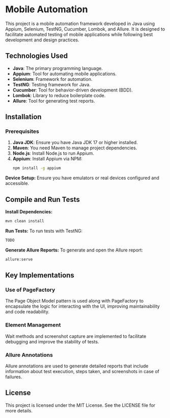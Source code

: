 # Mobile Automation

This project is a mobile automation framework developed in Java using Appium, Selenium, TestNG, Cucumber, Lombok, and Allure. It is designed to facilitate automated testing of mobile applications while following best development and design practices.

## Technologies Used

- **Java**: The primary programming language.
- **Appium**: Tool for automating mobile applications.
- **Selenium**: Framework for automation.
- **TestNG**: Testing framework for Java.
- **Cucumber**: Tool for behavior-driven development (BDD).
- **Lombok**: Library to reduce boilerplate code.
- **Allure**: Tool for generating test reports.


## Installation

### Prerequisites

1. **Java JDK**: Ensure you have Java JDK 17 or higher installed.
2. **Maven**: You need Maven to manage project dependencies.
3. **Node.js**: Install Node.js to run Appium.
4. **Appium**: Install Appium via NPM:
   ```bash
   npm install -g appium   
   ```

**Device Setup:** Ensure you have emulators or real devices configured and accessible.   



## Compile and Run Tests

**Install Dependencies:**
   ```bash
   mvn clean install 
   ```


**Run Tests:** To run tests with TestNG:
   ```bash
   TODO
   ```
**Generate Allure Reports:** To generate and open the Allure report:
   ```bash
   allure:serve
   ```


## Key Implementations

### Use of PageFactory
The Page Object Model pattern is used along with PageFactory to encapsulate the logic for interacting with the UI, improving maintainability and code readability.

### Element Management
Wait methods and screenshot capture are implemented to facilitate debugging and improve the stability of tests.

### Allure Annotations
Allure annotations are used to generate detailed reports that include information about test execution, steps taken, and screenshots in case of failures.

## License
This project is licensed under the MIT License. See the LICENSE file for more details.
